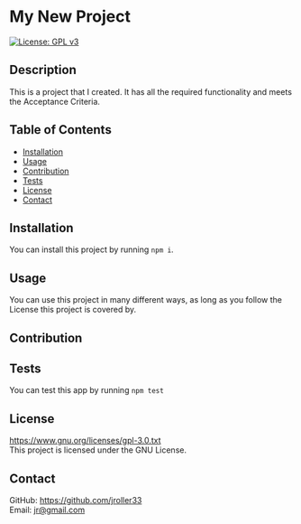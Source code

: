 
  # My New Project
  [![License: GPL v3](https://img.shields.io/badge/License-GPLv3-blue.svg)](https://www.gnu.org/licenses/gpl-3.0)
  ## Description

  This is a project that I created. It has all the required functionality and meets the Acceptance Criteria.
  ## Table of Contents
  - [Installation](#installation)
  - [Usage](#usage)
  - [Contribution](#contribution)
  - [Tests](#tests)
  - [License](#license)
  - [Contact](#contact)
  
  ## Installation
  You can install this project by running `npm i`.
  
  ## Usage
  You can use this project in many different ways, as long as you follow the License this project is covered by.

  ## Contribution

  
  ## Tests
  You can test this app by running `npm test`

  ## License
  https://www.gnu.org/licenses/gpl-3.0.txt <br/>
  This project is licensed under the GNU License.

  ## Contact
  GitHub: https://github.com/jroller33 <br/>
  Email: jr@gmail.com
